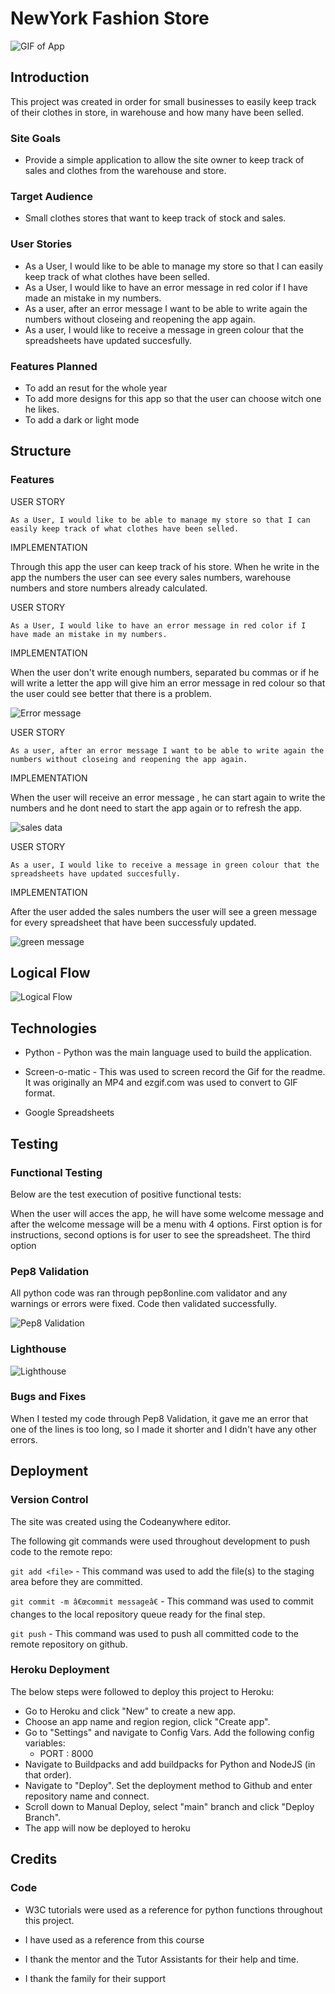 # NewYork Fashion Store

![GIF of App](documents/gif.gif)

## Introduction

This project was created in order for small businesses to easily keep track of their clothes in store, in warehouse and how many have been selled.

### Site Goals

* Provide a simple application to allow the site owner to keep track of sales and clothes from the warehouse and store.

### Target Audience

* Small clothes stores that want to keep track of stock and sales.

### User Stories

* As a User, I would like to be able to manage my store so that I can easily keep track of what clothes have been selled.
* As a User, I would like to have an error message in red color if I have made an mistake in my numbers.
* As a user, after an error message I want to be able to write again the numbers without closeing and reopening the app again.
* As a user, I would like to receive a message in green colour that the spreadsheets have updated succesfully.

### Features Planned

* To add an resut for the whole year
* To add more designs for this app so that the user can choose witch one he likes.
* To add a dark or light mode  

## Structure

### Features

USER STORY

`
As a User, I would like to be able to manage my store so that I can easily keep track of what clothes have been selled.
`

IMPLEMENTATION

Through this app the user can keep track of his store. When he write in the app the numbers the user can see every sales numbers,  warehouse numbers and store numbers already calculated.

USER STORY

`
As a User, I would like to have an error message in red color if I have made an mistake in my numbers.
`

IMPLEMENTATION

When the user don't write enough numbers, separated bu commas or if he will write a letter the app will give him an error message in red colour so that the user could see better that there is a problem.

![Error message](documents/error.png)

USER STORY

`
As a user, after an error message I want to be able to write again the numbers without closeing and reopening the app again.
`

IMPLEMENTATION

When the user will receive an error message , he can start again to write the numbers and he dont need to start the app again or to refresh the app.

![sales data](documents/sales-data-again.png)

USER STORY

`
As a user, I would like to receive a message in green colour that the spreadsheets have updated succesfully.
`

IMPLEMENTATION

After the user added the sales numbers the user will see a green message for every spreadsheet that have been successfuly updated.

![green message](documents/green-messages.png)

## Logical Flow

![Logical Flow](documents/logical-flow.png)


## Technologies

* Python - Python was the main language used to build the application.

* Screen-o-matic - This was used to screen record the Gif for the readme. It was originally an MP4 and ezgif.com was used to convert to GIF format.

* Google Spreadsheets

## Testing

### Functional Testing

Below are the test execution of positive functional tests:

When the user will acces the app, he will have some welcome message and after the welcome message will be a menu with 4 options. First option is for instructions, second options is for user to see the spreadsheet. The third option

### Pep8 Validation

All python code was ran through pep8online.com validator and any warnings or errors were fixed. Code then validated successfully.

![Pep8 Validation](documents/validate.png)

### Lighthouse

![Lighthouse](documents/lighthouse.png)

### Bugs and Fixes

When I tested my code through Pep8 Validation, it gave me an error that one of the lines is too long, so I made it shorter and I didn't have any other errors.

## Deployment

### Version Control
The site was created using the Codeanywhere editor.

The following git commands were used throughout development to push code to the remote repo:

```git add <file>``` - This command was used to add the file(s) to the staging area before they are committed.

```git commit -m â€œcommit messageâ€``` - This command was used to commit changes to the local repository queue ready for the final step.

```git push``` - This command was used to push all committed code to the remote repository on github.

### Heroku Deployment

The below steps were followed to deploy this project to Heroku:

* Go to Heroku and click "New" to create a new app.
* Choose an app name and region region, click "Create app".
* Go to "Settings" and navigate to Config Vars. Add the following config variables:
    * PORT : 8000
* Navigate to Buildpacks and add buildpacks for Python and NodeJS (in that order).
* Navigate to "Deploy". Set the deployment method to Github and enter repository name and connect.
* Scroll down to Manual Deploy, select "main" branch and click "Deploy Branch".
* The app will now be deployed to heroku

## Credits

### Code

* W3C tutorials were used as a reference for python functions throughout this project.

* I have used as a reference from this course

* I thank the mentor and the Tutor Assistants for their help and time.

* I thank the family for their support

